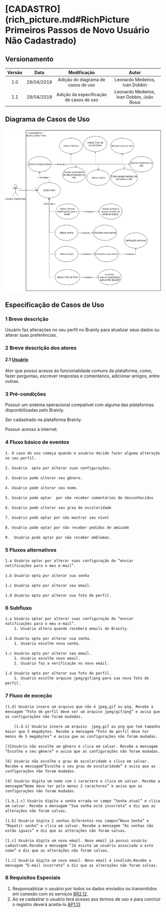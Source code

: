 # [CADASTRO](rich_picture.md#RichPicture Primeiros Passos de Novo Usuário Não Cadastrado)

## Versionamento

|  Versão | Data | Modificação | Autor |
|  :------: | :------: | :------: | :------:
| 1.0 | 29/04/2019 | Adição do diagrama de casos de uso | Leonardo Medeiros, Ivan Dobbin |
| 1.1 | 29/04/2019 | Adição da especificação de casos de uso | Leonardo Medeiros, Ivan Dobbin, João Rossi |

## Diagrama de Casos de Uso

![Diagrama de casos de uso: Alterar Perfil](images/diagramas_casos_uso/Alterar_Perfil.png)

## Especificação de Casos de Uso

### 1 Breve descrição
Usuário faz alterações no seu perfil no Brainly para atualizar seus dados ou alterar suas preferências.
### 2 Breve descrição dos atores
#### 2.1 [Usuário](lexicos10x5f8c4.md#L12660)
Ator que possui acesso às funcionalidade comuns da plataforma, como, fazer perguntas, escrever respostas e comentários, adicionar amigos, entre outras. 
### 3 Pré-condições
Possuir um sistema operacional compatível com alguma das plataformas disponibilizadas pelo Brainly.

Ser cadastrado na plataforma Brainly.

Possuir acesso à internet.

### 4 Fluxo básico de eventos
    1. O caso de uso começa quando o usuário decide fazer alguma alteração no seu perfil.
   
    2. Usuário  opta por alterar suas configurações.
   
    3. Usuário pode alterar seu gênero.
   
    4. Usuário pode alterar seu nome.
   
    5. Usuário pode optar  por não receber comentários de desconhecidos
   
    6. Usuário pode alterar seu grau de escolaridade
   
    7. Usuário pode optar por não mostrar seu nível 
   
    8. Usuário pode optar por não receber pedidos de amizade
   
    9.  Usuário pode optar por não receber emblemas.

### 5 Fluxos alternativos
	1.a Usuário optar por alterar suas configuração de “enviar notificações para o meu e-mail”.
    
    1.b Usuário opta por alterar sua senha
    
    1.c Usuário opta por alterar seu email.
    
    1.d Usuário opta por alterar sua foto de perfil.


### 6 Subfluxo
	1.a Usuário optar por alterar suas configuração de “enviar notificações para o meu e-mail”.
        1. Usuário altera quando receberá emails do Brainly.

    1.b Usuário opta por alterar sua senha.
        1. Usuário escolhe nova senha.

    1.c Usuário opta por alterar seu email.
        1. Usuário escolhe novo email.
        2. Usuário faz a verificação no novo email.

    1.d Usuário opta por alterar sua foto de perfil.
        1. Usuário escolhe arquivo jpeg/gif/png para sua nova foto de perfil.

### 7 Fluxo de exceção
	[1.d] Usuário insere um arquivo que não é jpeg,gif ou png. Recebe a mensagem “Foto de perfil deve ser um arquivo jpeg/gif/png” e avisa que as configurações não foram mudadas.

        [1.d.1] Usuário insere um arquivo  jpeg,gif ou png que tem tamanho maior que 5 megabytes. Recebe a mensagem “Foto de perfil deve ter menos de 5 megabytes” e avisa que as configurações não foram mudadas.

    [3]Usuário não escolhe um gênero e clica em salvar. Recebe a mensagem “Escolha o seu gênero” e avisa que as configurações não foram mudadas.

    [6] Usuário não escolhe o grau de escolaridade e clica em salvar. Recebe a mensagem”Escolha o seu grau de escolaridade” e avisa que as configurações não foram mudadas.

    [4] Usuário digita um nome com 1 caractere e clica em salvar. Recebe a mensagem”Nome deve ter pelo menos 2 caracteres” e avisa que as configurações não foram mudadas.

    [1.b,1.c] Usuário digita a senha errada no campo “Senha atual” e clica em salvar. Recebe a mensagem “Sua senha está incorreta” e diz que as alterações não foram salvas.

    [1.b] Usuário digita 2 senhas diferentes nos campos”Nova Senha” e “Repetir senha” e clica em salvar. Recebe a mensagem “As senhas não estão iguais” e diz que as alterações não foram salvas.

    [1.c] Usuário digita um novo email. Novo email já possui usuário cadastrado.Recebe a mensagem “Já existe um usuário associado a este nome” e diz que as alterações não foram salvas.

    [1.c] Usuário digita um novo email. Novo email é inválido.Recebe a mensagem “E-mail incorreto” e diz que as alterações não foram salvas.



### 8 Requisitos Especiais
1. Responsabiizar o usuário por todos os dados enviados ou transmitidos em conexão com os serviços [BR2.12](brainstorm.md).
2. Ao se cadastrar o usuário terá acesso aos termos de uso e para concluir o registro deverá aceita-lo [AP1.13](analise_protocolo.md)
